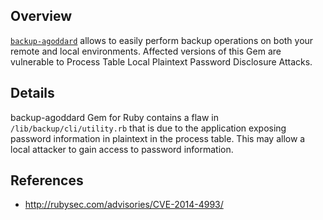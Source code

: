 ## Overview
[`backup-agoddard`](https://rubygems.org/gems/backup-agoddard) allows to easily perform backup operations on both your remote and local environments.
Affected versions of this Gem are vulnerable to Process Table Local Plaintext Password Disclosure Attacks.

## Details
backup-agoddard Gem for Ruby contains a flaw in `/lib/backup/cli/utility.rb` that is due to the application exposing password information in plaintext in the process table. This may allow a local attacker to gain access to password information.

## References
- http://rubysec.com/advisories/CVE-2014-4993/
